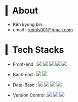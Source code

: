 
# ▎About
- Kim kyung bin
- email : rudqls001@gmail.com

# ▎Tech Stacks
- Front-end : <span><img src="https://img.shields.io/badge/html5-E34F26?style=for-the-badge&logo=html5&logoColor=white"></span>
<span><img src="https://img.shields.io/badge/css-1572B6?style=for-the-badge&logo=css3&logoColor=white"></span>
<span><img src="https://img.shields.io/badge/javascript-F7DF1E?style=for-the-badge&logo=javascript&logoColor=black"></span>
<span><img src="https://img.shields.io/badge/jquery-0769AD?style=for-the-badge&logo=jquery&logoColor=white"></span>
<span><img src="https://img.shields.io/badge/react-61DAFB?style=for-the-badge&logo=react&logoColor=black"></span>


- Back-end : 
<span><img src="https://img.shields.io/badge/Java-007396.svg?&style=for-the-badge&logo=Java&logoColor=white"></span>
<span><img src="https://img.shields.io/badge/node.js-339933?style=for-the-badge&logo=Node.js&logoColor=white"></span>




- Data-Base : 
<span><img src="https://img.shields.io/badge/oracle-F80000?style=for-the-badge&logo=oracle&logoColor=white"></span>
<span><img src="https://img.shields.io/badge/mysql-4479A1?style=for-the-badge&logo=mysql&logoColor=white"></span>
<span><img src="https://img.shields.io/badge/PostgreSQL-4169E1?style=for-the-badge&logo=PostgreSQL&logoColor=white"></span>
<span><img src="https://img.shields.io/badge/tibero-8cebd6?style=for-the-badge"></span>

- Version Control :<span><img src="https://img.shields.io/badge/github-181717?style=for-the-badge&logo=github&logoColor=white"><span>
<span><img src="https://img.shields.io/badge/git-F05032?style=for-the-badge&logo=git&logoColor=white"><span>
<span><img src="https://img.shields.io/badge/Tortoise svn-308af2?style=for-the-badge"></span>
